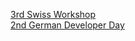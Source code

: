 [3rd Swiss Workshop](/events/switzerland2016)<br />
[2nd German Developer Day](/events/germany2016)<br />
</div>

